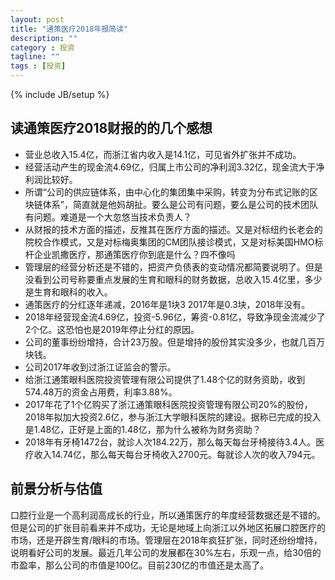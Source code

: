 ```yaml
---
layout: post
title: "通策医疗2018年报简读"
description: ""
category : 投资
tagline: ""
tags : [投资]
---
```

{% include JB/setup %}



## 读通策医疗2018财报的的几个感想

* 营业总收入15.4亿，而浙江省内收入是14.1亿，可见省外扩张并不成功。
* 经营活动产生的现金流4.69亿，归属上市公司的净利润3.32亿，现金流大于净利润比较好。
* 所谓“公司的供应链体系，由中心化的集团集中采购，转变为分布式记账的区块链体系”，简直就是他妈胡扯。要么是公司有问题，要么是公司的技术团队有问题。难道是一个大忽悠当技术负责人？
* 从财报的技术方面的描述，反推其在医疗方面的描述。又是对标纽约长老会的院校合作模式，又是对标梅奥集团的CM团队接诊模式，又是对标美国HMO标杆企业凯撒医疗，那通策医疗你到底是什么？四不像吗
* 管理层的经营分析还是不错的，把资产负债表的变动情况都简要说明了。但是没看到公司号称要重点发展的生育和眼科的财务数据，总收入15.4亿里，多少是生育和眼科的收入。
* 通策医疗的分红逐年递减，2016年是1块3 2017年是0.3块，2018年没有。
* 2018年经营现金流4.69亿，投资-5.96亿，筹资-0.81亿，导致净现金流减少了2个亿。这恐怕也是2019年停止分红的原因。
* 公司的董事纷纷增持，合计23万股。但是增持的股份其实没多少，也就几百万块钱。
* 公司2017年收到过浙江证监会的警示。
* 给浙江通策眼科医院投资管理有限公司提供了1.48个亿的财务资助，收到574.48万的资金占用费，利率3.88%。
* 2017年花了1个亿购买了浙江通策眼科医院投资管理有限公司20%的股份，2018年拟加大投资2.6亿，参与浙江大学眼科医院的建设。据称已完成的投入是1.48亿，正好是上面的1.48亿，那为什么被称为财务资助？
* 2018年有牙椅1472台，就诊人次184.22万，那么每天每台牙椅接待3.4人。医疗收入14.74亿，那么每天每台牙椅收入2700元。每就诊人次的收入794元。


## 前景分析与估值

口腔行业是一个高利润高成长的行业，所以通策医疗的年度经营数据还是不错的。但是公司的扩张目前看来并不成功，无论是地域上向浙江以外地区拓展口腔医疗的市场，还是开辟生育/眼科的市场。管理层在2018年疯狂扩张，同时还纷纷增持，说明看好公司的发展。最近几年公司的发展都在30%左右，乐观一点，给30倍的市盈率，那么公司的市值是100亿。目前230亿的市值还是太高了。
